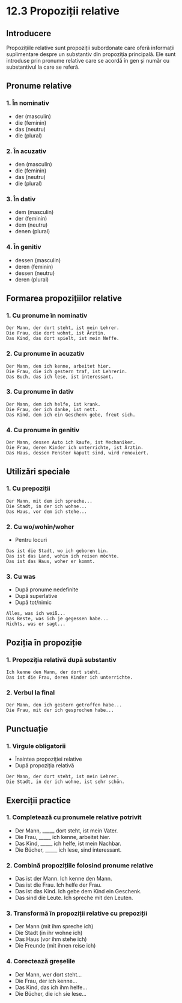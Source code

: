 # 12.3 Propoziții relative

## Introducere
Propozițiile relative sunt propoziții subordonate care oferă informații suplimentare despre un substantiv din propoziția principală. Ele sunt introduse prin pronume relative care se acordă în gen și număr cu substantivul la care se referă.

## Pronume relative

### 1. În nominativ
- der (masculin)
- die (feminin)
- das (neutru)
- die (plural)

### 2. În acuzativ
- den (masculin)
- die (feminin)
- das (neutru)
- die (plural)

### 3. În dativ
- dem (masculin)
- der (feminin)
- dem (neutru)
- denen (plural)

### 4. În genitiv
- dessen (masculin)
- deren (feminin)
- dessen (neutru)
- deren (plural)

## Formarea propozițiilor relative

### 1. Cu pronume în nominativ
```
Der Mann, der dort steht, ist mein Lehrer.
Die Frau, die dort wohnt, ist Ärztin.
Das Kind, das dort spielt, ist mein Neffe.
```

### 2. Cu pronume în acuzativ
```
Der Mann, den ich kenne, arbeitet hier.
Die Frau, die ich gestern traf, ist Lehrerin.
Das Buch, das ich lese, ist interessant.
```

### 3. Cu pronume în dativ
```
Der Mann, dem ich helfe, ist krank.
Die Frau, der ich danke, ist nett.
Das Kind, dem ich ein Geschenk gebe, freut sich.
```

### 4. Cu pronume în genitiv
```
Der Mann, dessen Auto ich kaufe, ist Mechaniker.
Die Frau, deren Kinder ich unterrichte, ist Ärztin.
Das Haus, dessen Fenster kaputt sind, wird renoviert.
```

## Utilizări speciale

### 1. Cu prepoziții
```
Der Mann, mit dem ich spreche...
Die Stadt, in der ich wohne...
Das Haus, vor dem ich stehe...
```

### 2. Cu wo/wohin/woher
- Pentru locuri
```
Das ist die Stadt, wo ich geboren bin.
Das ist das Land, wohin ich reisen möchte.
Das ist das Haus, woher er kommt.
```

### 3. Cu was
- După pronume nedefinite
- După superlative
- După tot/nimic
```
Alles, was ich weiß...
Das Beste, was ich je gegessen habe...
Nichts, was er sagt...
```

## Poziția în propoziție

### 1. Propoziția relativă după substantiv
```
Ich kenne den Mann, der dort steht.
Das ist die Frau, deren Kinder ich unterrichte.
```

### 2. Verbul la final
```
Der Mann, den ich gestern getroffen habe...
Die Frau, mit der ich gesprochen habe...
```

## Punctuație

### 1. Virgule obligatorii
- Înaintea propoziției relative
- După propoziția relativă
```
Der Mann, der dort steht, ist mein Lehrer.
Die Stadt, in der ich wohne, ist sehr schön.
```

## Exerciții practice

### 1. Completează cu pronumele relative potrivit
- Der Mann, _____ dort steht, ist mein Vater.
- Die Frau, _____ ich kenne, arbeitet hier.
- Das Kind, _____ ich helfe, ist mein Nachbar.
- Die Bücher, _____ ich lese, sind interessant.

### 2. Combină propozițiile folosind pronume relative
- Das ist der Mann. Ich kenne den Mann.
- Das ist die Frau. Ich helfe der Frau.
- Das ist das Kind. Ich gebe dem Kind ein Geschenk.
- Das sind die Leute. Ich spreche mit den Leuten.

### 3. Transformă în propoziții relative cu prepoziții
- Der Mann (mit ihm spreche ich)
- Die Stadt (in ihr wohne ich)
- Das Haus (vor ihm stehe ich)
- Die Freunde (mit ihnen reise ich)

### 4. Corectează greșelile
- Der Mann, wer dort steht...
- Die Frau, der ich kenne...
- Das Kind, das ich ihm helfe...
- Die Bücher, die ich sie lese...
